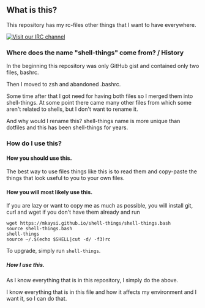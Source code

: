 ## What is this?

This repository has my rc-files other things that I want to have everywhere.

[![Visit our IRC channel](https://kiwiirc.com/buttons/chat.freenode.net/%23Mikaela.png)](https://kiwiirc.com/client/chat.freenode.net:+6697/##Mikaela)

### Where does the name "shell-things" come from? / History

In the beginning this repository was only GitHub gist and contained only 
two files, bashrc. 

Then I moved to zsh and abandoned .bashrc. 

Some time after that I got need for having both files so I merged them 
into shell-things. At some point there came many other files from which 
some aren't related to shells, but I don't want to rename it.

And why would I rename this? shell-things name is more unique than dotfiles 
and this has been shell-things for years.

### How do I use this?


#### How you should use this.

The best way to use files things like this is to read them and copy-paste 
the things that look useful to you to your own files.

#### How you will most likely use this.

If you are lazy or want to copy me as much as possible, you will install 
git, curl and wget if you don't have them already and run

```
wget https://mkaysi.github.io/shell-things/shell-things.bash
source shell-things.bash
shell-things
source ~/.$(echo $SHELL|cut -d/ -f3)rc
```

To upgrade, simply run `shell-things`.

##### How I use this.

As I know everything that is in this repository, I simply do the above.

I know everything that is in this file and how it affects my environment 
and I want it, so I can do that.
